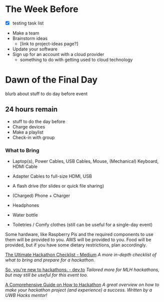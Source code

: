 # The Week Before
- [x] testing task list

- Make a team
- Brainstorm ideas
    - [link to project-ideas page?]
- Update your software
- Sign up for an account with a cloud provider
    - something to do with getting used to cloud technology
# Dawn of the Final Day
blurb about stuff to do day before event

## 24 hours remain
- stuff to do the day before
- Charge devices
- Make a playlist
- Check-in with group

### What to Bring
- Laptop(s), Power Cables, USB Cables, Mouse, (Mechanical) Keyboard, HDMI Cable 

- Adapter Cables to full-size HDMI, USB
- A flash drive (for slides or quick file sharing)
- (Charged) Phone + Charger
- Headphones
- Water bottle
- Toiletries / Comfy clothes (still can be useful for a single-day event)

Some hardware, like Raspberry Pis and the required components to use them will be provided to you. AWS will be provided to you. Food will be provided, but if you have some dietary restrictions, plan accordingly.

[The Ultimate Hackathon Checklist - Medium][hackathon-checklist]
_A more in-depth checklist of what to bring and prepare for a hackathon._

[So, you're new to hackathons. - dev.to][so-ur-new-to-hacking]
_Tailored more for MLH hackathons, but may still be useful for this event too._

[A Comprehensive Guide on How to Hackathon][how-to-hackathon]
_A great overview on how to make your hackathon project (and experience) a success. Written by a UWB Hacks mentor!_

[hackathon-checklist]: https://medium.com/hackconcordia/hackathon-checklist-525cc675a83f
[so-ur-new-to-hacking]: https://dev.to/kimcodes/so-youre-new-to-hackathons
[how-to-hackathon]: https://medium.com/@adammirza_97878/a-comprehensive-guide-on-how-to-hackathon-6d7ec00e1a08
[installing-software]: test
